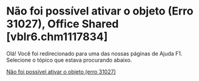 
# Não foi possível ativar o objeto (Erro 31027), Office Shared [vblr6.chm1117834]

Olá! Você foi redirecionado para uma das nossas páginas de Ajuda F1. Selecione o tópico que estava procurando abaixo.

[Não foi possível ativar o objeto (erro 31027)](http://msdn.microsoft.com/library/cfc1ae3c-83ad-a33d-2d02-3550a3ee8a95%28Office.15%29.aspx)
